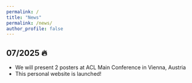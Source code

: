 ```yaml
---
permalink: /
title: "News"
permalink: /news/
author_profile: false
---
```


## 07/2025 🔥
- We will present 2 posters at ACL Main Conference in Vienna, Austria
- This personal website is launched!
